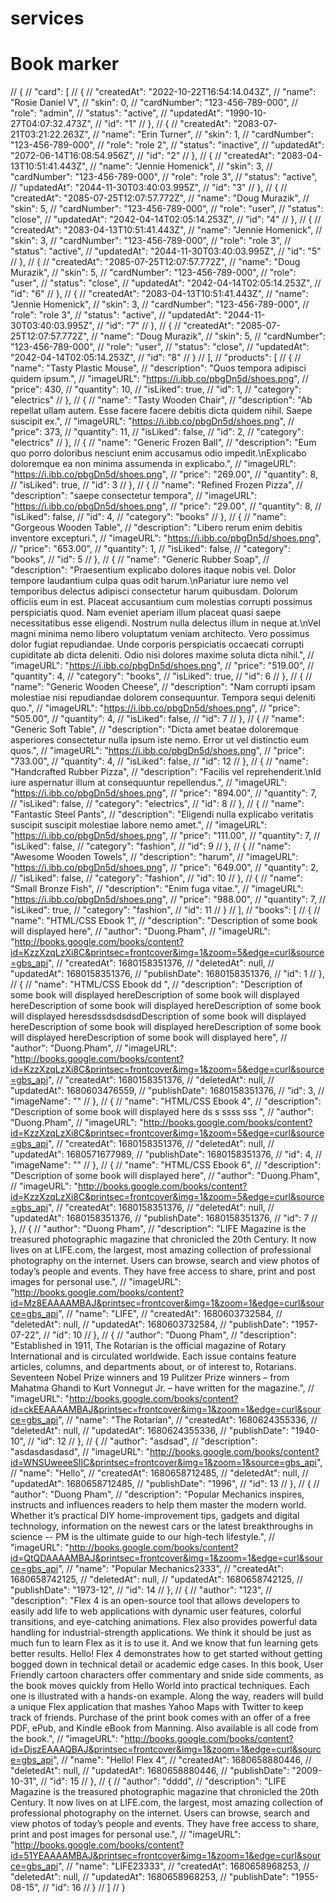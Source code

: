 # services

# Book marker
// {
//   "card": [
//  {
//   "createdAt": "2022-10-22T16:54:14.043Z",
//   "name": "Rosie Daniel V",
//   "skin": 0,
//   "cardNumber": "123-456-789-000",
//   "role": "admin",
//   "status": "active",
//   "updatedAt": "1990-10-27T04:07:32.473Z",
//   "id": "1"
//  },
//  {
//   "createdAt": "2083-07-21T03:21:22.263Z",
//   "name": "Erin Turner",
//   "skin": 1,
//   "cardNumber": "123-456-789-000",
//   "role": "role 2",
//   "status": "inactive",
//   "updatedAt": "2072-06-14T16:08:54.956Z",
//   "id": "2"
//  },
//  {
//   "createdAt": "2083-04-13T10:51:41.443Z",
//   "name": "Jennie Homenick",
//   "skin": 3,
//   "cardNumber": "123-456-789-000",
//   "role": "role 3",
//   "status": "active",
//   "updatedAt": "2044-11-30T03:40:03.995Z",
//   "id": "3"
//  },
//  {
//   "createdAt": "2085-07-25T12:07:57.772Z",
//   "name": "Doug Murazik",
//   "skin": 5,
//   "cardNumber": "123-456-789-000",
//   "role": "user",
//   "status": "close",
//   "updatedAt": "2042-04-14T02:05:14.253Z",
//   "id": "4"
//  },
//  {
//   "createdAt": "2083-04-13T10:51:41.443Z",
//   "name": "Jennie Homenick",
//   "skin": 3,
//   "cardNumber": "123-456-789-000",
//   "role": "role 3",
//   "status": "active",
//   "updatedAt": "2044-11-30T03:40:03.995Z",
//   "id": "5"
//  },
//  {
//   "createdAt": "2085-07-25T12:07:57.772Z",
//   "name": "Doug Murazik",
//   "skin": 5,
//   "cardNumber": "123-456-789-000",
//   "role": "user",
//   "status": "close",
//   "updatedAt": "2042-04-14T02:05:14.253Z",
//   "id": "6"
//  },
//  {
//   "createdAt": "2083-04-13T10:51:41.443Z",
//   "name": "Jennie Homenick",
//   "skin": 3,
//   "cardNumber": "123-456-789-000",
//   "role": "role 3",
//   "status": "active",
//   "updatedAt": "2044-11-30T03:40:03.995Z",
//   "id": "7"
//  },
//  {
//   "createdAt": "2085-07-25T12:07:57.772Z",
//   "name": "Doug Murazik",
//   "skin": 5,
//   "cardNumber": "123-456-789-000",
//   "role": "user",
//   "status": "close",
//   "updatedAt": "2042-04-14T02:05:14.253Z",
//   "id": "8"
//  }
// ],
//   "products": [
//     {
//       "name": "Tasty Plastic Mouse",
//       "description": "Quos tempora adipisci quidem ipsum.",
//       "imageURL": "https://i.ibb.co/pbgDn5d/shoes.png",
//       "price": 430,
//       "quantity": 10,
//       "isLiked": true,
//       "id": 1,
//       "category": "electrics"
//     },
//     {
//       "name": "Tasty Wooden Chair",
//       "description": "Ab repellat ullam autem. Esse facere facere debitis dicta quidem nihil. Saepe suscipit ex.",
//       "imageURL": "https://i.ibb.co/pbgDn5d/shoes.png",
//       "price": 373,
//       "quantity": 11,
//       "isLiked": false,
//       "id": 2,
//       "category": "electrics"
//     },
//     {
//       "name": "Generic Frozen Ball",
//       "description": "Eum quo porro doloribus nesciunt enim accusamus odio impedit.\nExplicabo doloremque ea non minima assumenda in explicabo.",
//       "imageURL": "https://i.ibb.co/pbgDn5d/shoes.png",
//       "price": "269.00",
//       "quantity": 8,
//       "isLiked": true,
//       "id": 3
//     },
//     {
//       "name": "Refined Frozen Pizza",
//       "description": "saepe consectetur tempora",
//       "imageURL": "https://i.ibb.co/pbgDn5d/shoes.png",
//       "price": "29.00",
//       "quantity": 8,
//       "isLiked": false,
//       "id": 4,
//       "category": "books"
//     },
//     {
//       "name": "Gorgeous Wooden Table",
//       "description": "Libero rerum enim debitis inventore excepturi.",
//       "imageURL": "https://i.ibb.co/pbgDn5d/shoes.png",
//       "price": "653.00",
//       "quantity": 1,
//       "isLiked": false,
//       "category": "books",
//       "id": 5
//     },
//     {
//       "name": "Generic Rubber Soap",
//       "description": "Praesentium explicabo dolores itaque nobis vel. Dolor tempore laudantium culpa quas odit harum.\nPariatur iure nemo vel temporibus delectus adipisci consectetur harum quibusdam. Dolorum officiis eum in est. Placeat accusantium cum molestias corrupti possimus perspiciatis quod. Nam eveniet aperiam illum placeat quasi saepe necessitatibus esse eligendi. Nostrum nulla delectus illum in neque at.\nVel magni minima nemo libero voluptatum veniam architecto. Vero possimus dolor fugiat repudiandae. Unde corporis perspiciatis occaecati corrupti cupiditate ab dicta deleniti. Odio nisi dolores maxime soluta dicta nihil.",
//       "imageURL": "https://i.ibb.co/pbgDn5d/shoes.png",
//       "price": "519.00",
//       "quantity": 4,
//       "category": "books",
//       "isLiked": true,
//       "id": 6
//     },
//     {
//       "name": "Generic Wooden Cheese",
//       "description": "Nam corrupti ipsam molestiae nisi repudiandae dolorem consequuntur. Tempora sequi deleniti quo.",
//       "imageURL": "https://i.ibb.co/pbgDn5d/shoes.png",
//       "price": "505.00",
//       "quantity": 4,
//       "isLiked": false,
//       "id": 7
//     },
//     {
//       "name": "Generic Soft Table",
//       "description": "Dicta amet beatae doloremque asperiores consectetur nulla ipsum iste nemo. Error ut vel distinctio eum quos.",
//       "imageURL": "https://i.ibb.co/pbgDn5d/shoes.png",
//       "price": "733.00",
//       "quantity": 4,
//       "isLiked": false,
//       "id": 12
//     },
//     {
//       "name": "Handcrafted Rubber Pizza",
//       "description": "Facilis vel reprehenderit.\nId iure aspernatur illum at consequuntur repellendus.",
//       "imageURL": "https://i.ibb.co/pbgDn5d/shoes.png",
//       "price": "894.00",
//       "quantity": 7,
//       "isLiked": false,
//       "category": "electrics",
//       "id": 8
//     },
//     {
//       "name": "Fantastic Steel Pants",
//       "description": "Eligendi nulla explicabo veritatis suscipit suscipit molestiae labore nemo amet.",
//       "imageURL": "https://i.ibb.co/pbgDn5d/shoes.png",
//       "price": "111.00",
//       "quantity": 7,
//       "isLiked": false,
//       "category": "fashion",
//       "id": 9
//     },
//     {
//       "name": "Awesome Wooden Towels",
//       "description": "harum",
//       "imageURL": "https://i.ibb.co/pbgDn5d/shoes.png",
//       "price": "649.00",
//       "quantity": 2,
//       "isLiked": false,
//       "category": "fashion",
//       "id": 10
//     },
//     {
//       "name": "Small Bronze Fish",
//       "description": "Enim fuga vitae.",
//       "imageURL": "https://i.ibb.co/pbgDn5d/shoes.png",
//       "price": "988.00",
//       "quantity": 7,
//       "isLiked": true,
//       "category": "fashion",
//       "id": 11
//     }
//   ],
//   "books": [
//     {
//       "name": "HTML/CSS Ebook 1",
//       "description": "Description of some book will displayed here",
//       "author": "Duong.Pham",
//       "imageURL": "http://books.google.com/books/content?id=KzzXzqLzXi8C&printsec=frontcover&img=1&zoom=5&edge=curl&source=gbs_api",
//       "createdAt": 1680158351376,
//       "deletedAt": null,
//       "updatedAt": 1680158351376,
//       "publishDate": 1680158351376,
//       "id": 1
//     },
//     {
//       "name": "HTML/CSS Ebook dd ",
//       "description": "Description of some book will displayed hereDescription of some book will displayed hereDescription of some book will displayed hereDescription of some book will displayed heresdssdsdsdsdDescription of some book will displayed hereDescription of some book will displayed hereDescription of some book will displayed hereDescription of some book will displayed here",
//       "author": "Duong.Pham",
//       "imageURL": "http://books.google.com/books/content?id=KzzXzqLzXi8C&printsec=frontcover&img=1&zoom=5&edge=curl&source=gbs_api",
//       "createdAt": 1680158351376,
//       "deletedAt": null,
//       "updatedAt": 1680603476559,
//       "publishDate": 1680158351376,
//       "id": 3,
//       "imageName": ""
//     },
//     {
//       "name": "HTML/CSS Ebook 4",
//       "description": "Description of some book will displayed here ds s ssss   sss    ",
//       "author": "Duong.Pham",
//       "imageURL": "http://books.google.com/books/content?id=KzzXzqLzXi8C&printsec=frontcover&img=1&zoom=5&edge=curl&source=gbs_api",
//       "createdAt": 1680158351376,
//       "deletedAt": null,
//       "updatedAt": 1680571677989,
//       "publishDate": 1680158351376,
//       "id": 4,
//       "imageName": ""
//     },
//     {
//       "name": "HTML/CSS Ebook 6",
//       "description": "Description of some book will displayed here",
//       "author": "Duong.Pham",
//       "imageURL": "http://books.google.com/books/content?id=KzzXzqLzXi8C&printsec=frontcover&img=1&zoom=5&edge=curl&source=gbs_api",
//       "createdAt": 1680158351376,
//       "deletedAt": null,
//       "updatedAt": 1680158351376,
//       "publishDate": 1680158351376,
//       "id": 7
//     },
//     {
//       "author": "Duong Pham",
//       "description": "LIFE Magazine is the treasured photographic magazine that chronicled the 20th Century. It now lives on at LIFE.com, the largest, most amazing collection of professional photography on the internet. Users can browse, search and view photos of today’s people and events. They have free access to share, print and post images for personal use.",
//       "imageURL": "http://books.google.com/books/content?id=Mz8EAAAAMBAJ&printsec=frontcover&img=1&zoom=1&edge=curl&source=gbs_api",
//       "name": "LIFE",
//       "createdAt": 1680603732584,
//       "deletedAt": null,
//       "updatedAt": 1680603732584,
//       "publishDate": "1957-07-22",
//       "id": 10
//     },
//     {
//       "author": "Duong Pham",
//       "description": "Established in 1911, The Rotarian is the official magazine of Rotary International and is circulated worldwide. Each issue contains feature articles, columns, and departments about, or of interest to, Rotarians. Seventeen Nobel Prize winners and 19 Pulitzer Prize winners – from Mahatma Ghandi to Kurt Vonnegut Jr. – have written for the magazine.",
//       "imageURL": "http://books.google.com/books/content?id=ckEEAAAAMBAJ&printsec=frontcover&img=1&zoom=1&edge=curl&source=gbs_api",
//       "name": "The Rotarian",
//       "createdAt": 1680624355336,
//       "deletedAt": null,
//       "updatedAt": 1680624355336,
//       "publishDate": "1940-10",
//       "id": 12
//     },
//     {
//       "author": "asdsad",
//       "description": "asdasdasdasd",
//       "imageURL": "http://books.google.com/books/content?id=WNSUweeeSIIC&printsec=frontcover&img=1&zoom=1&source=gbs_api",
//       "name": "Hello",
//       "createdAt": 1680658712485,
//       "deletedAt": null,
//       "updatedAt": 1680658712485,
//       "publishDate": "1996",
//       "id": 13
//     },
//     {
//       "author": "Duong Pham",
//       "description": "Popular Mechanics inspires, instructs and influences readers to help them master the modern world. Whether it’s practical DIY home-improvement tips, gadgets and digital technology, information on the newest cars or the latest breakthroughs in science -- PM is the ultimate guide to our high-tech lifestyle.",
//       "imageURL": "http://books.google.com/books/content?id=QtQDAAAAMBAJ&printsec=frontcover&img=1&zoom=1&edge=curl&source=gbs_api",
//       "name": "Popular Mechanics2333",
//       "createdAt": 1680658742125,
//       "deletedAt": null,
//       "updatedAt": 1680658742125,
//       "publishDate": "1973-12",
//       "id": 14
//     },
//     {
//       "author": "123",
//       "description": "Flex 4 is an open-source tool that allows developers to easily add life to web applications with dynamic user features, colorful transitions, and eye-catching animations. Flex also provides powerful data handling for industrial-strength applications. We think it should be just as much fun to learn Flex as it is to use it. And we know that fun learning gets better results. Hello! Flex 4 demonstrates how to get started without getting bogged down in technical detail or academic edge cases. In this book, User Friendly cartoon characters offer commentary and snide side comments, as the book moves quickly from Hello World into practical techniques. Each one is illustrated with a hands-on example. Along the way, readers will build a unique Flex application that mashes Yahoo Maps with Twitter to keep track of friends. Purchase of the print book comes with an offer of a free PDF, ePub, and Kindle eBook from Manning. Also available is all code from the book.",
//       "imageURL": "http://books.google.com/books/content?id=DjszEAAAQBAJ&printsec=frontcover&img=1&zoom=1&edge=curl&source=gbs_api",
//       "name": "Hello! Flex 4",
//       "createdAt": 1680658880446,
//       "deletedAt": null,
//       "updatedAt": 1680658880446,
//       "publishDate": "2009-10-31",
//       "id": 15
//     },
//     {
//       "author": "dddd",
//       "description": "LIFE Magazine is the treasured photographic magazine that chronicled the 20th Century. It now lives on at LIFE.com, the largest, most amazing collection of professional photography on the internet. Users can browse, search and view photos of today’s people and events. They have free access to share, print and post images for personal use.",
//       "imageURL": "http://books.google.com/books/content?id=51YEAAAAMBAJ&printsec=frontcover&img=1&zoom=1&edge=curl&source=gbs_api",
//       "name": "LIFE23333",
//       "createdAt": 1680658968253,
//       "deletedAt": null,
//       "updatedAt": 1680658968253,
//       "publishDate": "1955-08-15",
//       "id": 16
//     }
//   ]
// }
